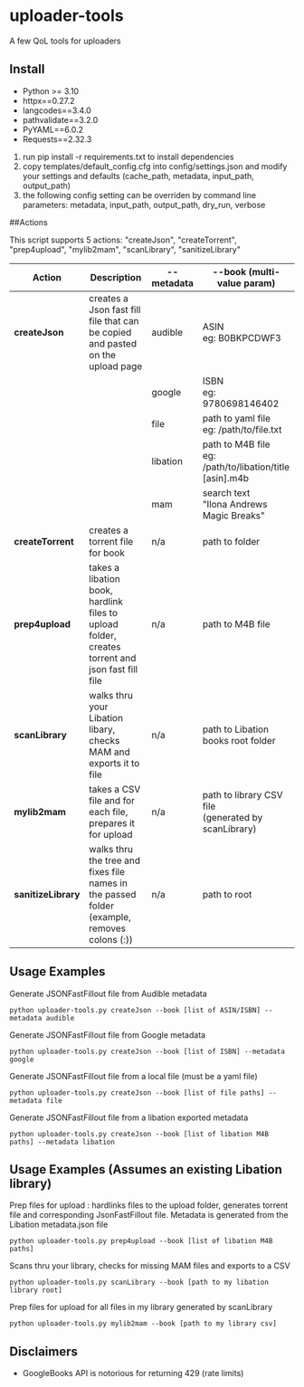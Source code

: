 # uploader-tools
A few QoL tools for uploaders

## Install
* Python >= 3.10
* httpx==0.27.2
* langcodes==3.4.0
* pathvalidate==3.2.0
* PyYAML==6.0.2
* Requests==2.32.3

1. run pip install -r requirements.txt to install dependencies
2. copy templates/default_config.cfg into config/settings.json and modify your settings and defaults (cache_path, metadata, input_path, output_path)
3. the following config setting can be overriden by command line parameters: metadata, input_path, output_path, dry_run, verbose

##Actions

This script supports 5 actions: "createJson", "createTorrent", "prep4upload", "mylib2mam", "scanLibrary", "sanitizeLibrary"

| Action      | Description  | --metadata        | --book (multi-value param) |
| ----------- | ------------ | ----------------- | ----------------- |
|**createJson** | creates a Json fast fill file that can be copied and pasted on the upload page | audible  | ASIN<br>eg: B0BKPCDWF3 |
|               |                                                                                 | google | ISBN<br>eg: 9780698146402 |
|               |                                                                                 | file | path to yaml file<br>eg: /path/to/file.txt |
|               |                                                                                 | libation | path to M4B file<br>eg: /path/to/libation/title [asin].m4b |
|               |                                                                                 | mam | search text<br>"Ilona Andrews Magic Breaks" |
|**createTorrent**| creates a torrent file for book | n/a | path to folder |
|**prep4upload**| takes a libation book, hardlink files to upload folder, creates torrent and json fast fill file | n/a | path to M4B file |
|**scanLibrary**| walks thru your Libation libary, checks MAM and exports it to file | n/a | path to Libation books root folder |
|**mylib2mam**| takes a CSV file and for each file, prepares it for upload | n/a | path to library CSV file<br>(generated by scanLibrary) |
|**sanitizeLibrary**| walks thru the tree and fixes file names in the passed folder (example, removes colons (:)) | n/a | path to root |


## Usage Examples
Generate JSONFastFillout file from Audible metadata
~~~
python uploader-tools.py createJson --book [list of ASIN/ISBN] --metadata audible
~~~

Generate JSONFastFillout file from Google metadata
~~~
python uploader-tools.py createJson --book [list of ISBN] --metadata google
~~~

Generate JSONFastFillout file from a local file (must be a yaml file)
~~~
python uploader-tools.py createJson --book [list of file paths] --metadata file
~~~

Generate JSONFastFillout file from a libation exported metadata
~~~
python uploader-tools.py createJson --book [list of libation M4B paths] --metadata libation
~~~

## Usage Examples (Assumes an existing Libation library)
Prep files for upload : hardlinks files to the upload folder, generates torrent file and corresponding JsonFastFillout file. Metadata is generated from the Libation metadata.json file
~~~
python uploader-tools.py prep4upload --book [list of libation M4B paths]
~~~
Scans thru your library, checks for missing MAM files and exports to a CSV
~~~
python uploader-tools.py scanLibrary --book [path to my libation library root]
~~~
Prep files for upload for all files in my library generated by scanLibrary
~~~
python uploader-tools.py mylib2mam --book [path to my library csv]
~~~

## Disclaimers
* GoogleBooks API is notorious for returning 429 (rate limits)

